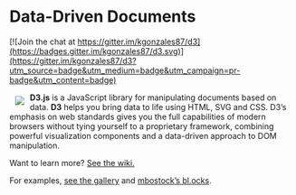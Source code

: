 # Data-Driven Documents

[![Join the chat at https://gitter.im/kgonzales87/d3](https://badges.gitter.im/kgonzales87/d3.svg)](https://gitter.im/kgonzales87/d3?utm_source=badge&utm_medium=badge&utm_campaign=pr-badge&utm_content=badge)

<a href="http://d3js.org"><img src="http://d3js.org/logo.svg" align="left" hspace="10" vspace="6"></a>

**D3.js** is a JavaScript library for manipulating documents based on data. **D3** helps you bring data to life using HTML, SVG and CSS. D3’s emphasis on web standards gives you the full capabilities of modern browsers without tying yourself to a proprietary framework, combining powerful visualization components and a data-driven approach to DOM manipulation.

Want to learn more? [See the wiki.](https://github.com/mbostock/d3/wiki)

For examples, [see the gallery](https://github.com/mbostock/d3/wiki/Gallery) and [mbostock’s bl.ocks](http://bl.ocks.org/mbostock).
